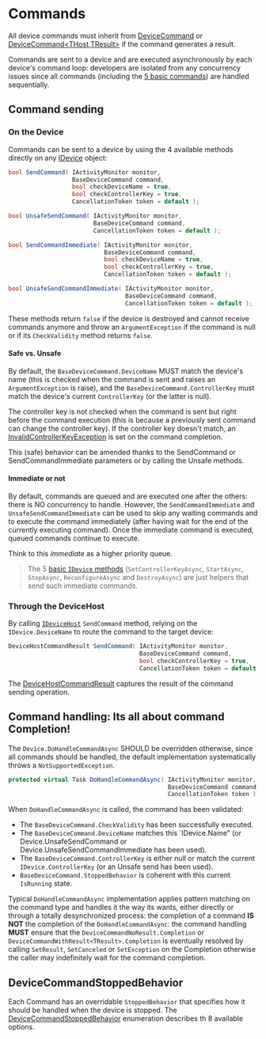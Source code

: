 # Commands

All device commands must inherit from [DeviceCommand](DeviceCommand&lt;THost&gt;.cs) or [DeviceCommand&lt;THost,TResult&gt;](DeviceCommandT.cs)
if the command generates a result.

Commands are sent to a device and are executed asynchronously by each device's command loop: developers are isolated from
any concurrency issues since all commands (including the [5 basic commands](Basic)) are handled sequentially.

## Command sending

### On the Device

Commands can be sent to a device by using the 4 available methods directly on any [IDevice](../Device/IDevice.cs) object:

```csharp
bool SendCommand( IActivityMonitor monitor,
                  BaseDeviceCommand command,
                  bool checkDeviceName = true,
                  bool checkControllerKey = true,
                  CancellationToken token = default );

bool UnsafeSendCommand( IActivityMonitor monitor,
                        BaseDeviceCommand command,
                        CancellationToken token = default );

bool SendCommandImmediate( IActivityMonitor monitor,
                           BaseDeviceCommand command,
                           bool checkDeviceName = true,
                           bool checkControllerKey = true,
                           CancellationToken token = default );

bool UnsafeSendCommandImmediate( IActivityMonitor monitor,
                                 BaseDeviceCommand command,
                                 CancellationToken token = default );
```
These methods return `false` if the device is destroyed and cannot receive commands anymore and throw an `ArgumentException`
if the command is null or if its `CheckValidity` method returns `false`.

#### Safe vs. Unsafe

By default, the `BaseDeviceCommand.DeviceName` MUST match the device's name (this is checked when the command is sent
and raises an `ArgumentException` is raise),
and the `BaseDeviceCommand.ControllerKey` must match the device's current `ControllerKey` (or the latter is null).

The controller key is not checked when the command is sent but right before the command execution (this is because a previously
sent command can change the controller key). If the controller key doesn't match, an [InvalidControllerKeyException](../Device/InvalidControllerKeyException.cs)
is set on the command completion.

This (safe) behavior can be amended thanks to the SendCommand or SendCommandImmediate parameters or by calling the Unsafe methods.

#### Immediate or not

By default, commands are queued and are executed one after the others: there is NO concurrency to handle. However, the
`SendCommandImmediate` and `UnsafeSendCommandImmediate` can be used to skip any waiting commands and to execute
the command immediately (after having wait for the end of the currently executing command).
Once the immediate command is executed, queued commands continue to execute.

Think to this *immediate* as a higher priority queue.

> The 5 [basic `IDevice` methods](Basic) (`SetControllerKeyAsync`, `StartAsync`, `StopAsync`, `ReconfigureAsync`
>  and `DestroyAsync`) are just helpers that send such immediate commands.

### Through the DeviceHost

By calling [`IDeviceHost`](../Host/IDeviceHost.cs) `SendCommand` method, relying on the `IDevice.DeviceName` to route the command to
the target device:

```csharp
DeviceHostCommandResult SendCommand( IActivityMonitor monitor,
                                     BaseDeviceCommand command,
                                     bool checkControllerKey = true,
                                     CancellationToken token = default );
```

The [DeviceHostCommandResult](../Host/DeviceHostCommandResult.cs) captures the result of the command sending operation.

## Command handling: Its all about command Completion!

The `Device.DoHandleCommandAsync` SHOULD be overridden otherwise, since all commands should be handled, the default implementation
systematically throws a `NotSupportedException`.

```csharp
protected virtual Task DoHandleCommandAsync( IActivityMonitor monitor,
                                             BaseDeviceCommand command,
                                             CancellationToken token )
```

When `DoHandleCommandAsync` is called, the command has been validated:

- The `BaseDeviceCommand.CheckValidity` has been successfully executed.
- The `BaseDeviceCommand.DeviceName` matches this `IDevice.Name" (or Device.UnsafeSendCommand or Device.UnsafeSendCommandImmediate 
has been used). 
- The `BaseDeviceCommand.ControllerKey` is either null or match the current `IDevice.ControllerKey` (or an Unsafe send has been used).
- `BaseDeviceCommand.StoppedBehavior` is coherent with this current `IsRunning` state.

Typical `DoHandleCommandAsync` implementation applies pattern matching on the command type and handles
it the way its wants, either directly or through a totally desynchronized process:
the completion of a command **IS NOT** the completion of the `DoHandleCommandAsync`: the 
command handling **MUST** ensure that the `DeviceCommandNoResult.Completion` 
or `DeviceCommandWithResult<TResult>.Completion` is eventually resolved 
by calling `SetResult`, `SetCanceled` or `SetException` on the Completion otherwise the caller 
may indefinitely wait for the command completion.

## DeviceCommandStoppedBehavior

Each Command has an overridable `StoppedBehavior` that specifies how it should be handled when the device is stopped.
The [DeviceCommandStoppedBehavior](DeviceCommandStoppedBehavior.cs) enumeration describes th 8 available options.

